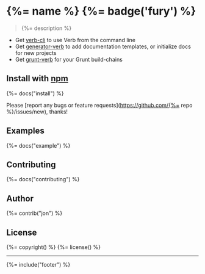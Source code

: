 # {%= name %} {%= badge('fury') %}

> {%= description %}

* Get [verb-cli](https://github.com/assemble/verb) to use Verb from the command line
* Get [generator-verb](https://github.com/assemble/generator-verb) to add documentation templates, or initialize docs for new projects
* Get [grunt-verb](https://github.com/assemble/grunt-verb) for your Grunt build-chains

## Install with [npm](npmjs.org)
{%= docs("install") %}

Please [report any bugs or feature requests](https://github.com/{%= repo %}/issues/new), thanks!

## Examples
{%= docs("example") %}

## Contributing
{%= docs("contributing") %}

## Author
{%= contrib("jon") %}

## License
{%= copyright() %}
{%= license() %}

***

{%= include("footer") %}